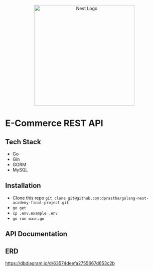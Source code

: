 <p align="center">
  <a href="https://nestacademy.id/" target="blank"><img src="https://media-exp1.licdn.com/dms/image/C560BAQGENK8425C92A/company-logo_200_200/0/1639986729861?e=2147483647&v=beta&t=ecGbi4vXbPlluNkcG-dCON_qEOLMjRbWjDuScvofVeI" width="320" alt="Nest Logo" /></a>
</p>

# E-Commerce REST API

## Tech Stack

- Go
- Gin
- GORM
- MySQL

## Installation

- Clone this repo `git clone git@github.com:dprastha/golang-nest-academy-final-project.git`
- `go get`
- `cp .env.example .env`
- `go run main.go`

## API Documentation

## ERD

https://dbdiagram.io/d/63574deefa2755667d653c2b

